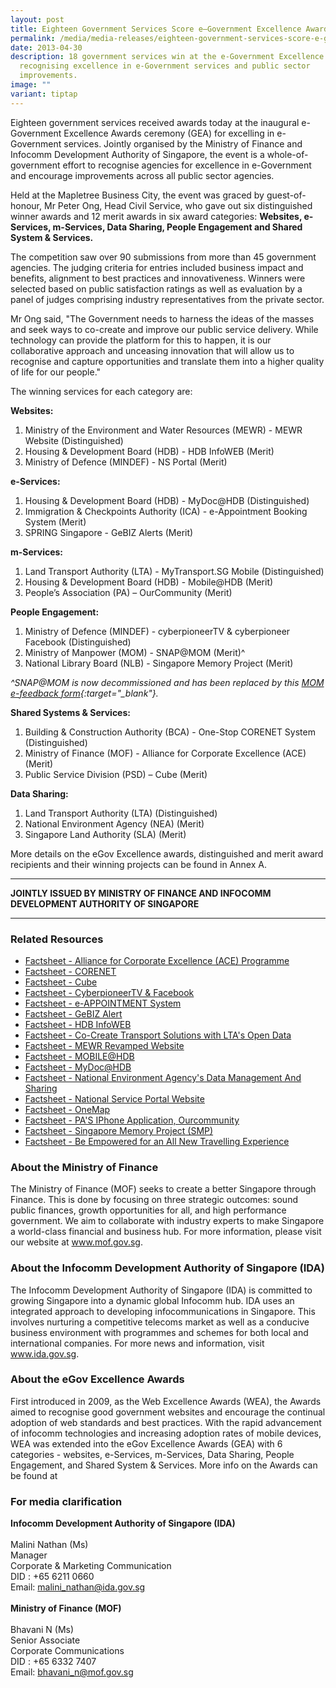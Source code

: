 ```yaml
---
layout: post
title: Eighteen Government Services Score e–Government Excellence Awards
permalink: /media/media-releases/eighteen-government-services-score-e-government-excellence-awards/
date: 2013-04-30
description: 18 government services win at the e-Government Excellence Awards,
  recognising excellence in e-Government services and public sector
  improvements.
image: ""
variant: tiptap
---
```

Eighteen government services received awards today at the inaugural e-Government Excellence Awards ceremony (GEA) for excelling in e-Government services. Jointly organised by the Ministry of Finance and Infocomm Development Authority of Singapore, the event is a whole-of-government effort to recognise agencies for excellence in e-Government and encourage improvements across all public sector agencies.

Held at the Mapletree Business City, the event was graced by guest-of-honour, Mr Peter Ong, Head Civil Service, who gave out six distinguished winner awards and 12 merit awards in six award categories: **Websites, e-Services, m-Services, Data Sharing, People Engagement and Shared System &amp; Services.**

The competition saw over 90 submissions from more than 45 government agencies. The judging criteria for entries included business impact and benefits, alignment to best practices and innovativeness. Winners were selected based on public satisfaction ratings as well as evaluation by a panel of judges comprising industry representatives from the private sector.

Mr Ong said, "The Government needs to harness the ideas of the masses and seek ways to co-create and improve our public service delivery. While technology can provide the platform for this to happen, it is our collaborative approach and unceasing innovation that will allow us to recognise and capture opportunities and translate them into a higher quality of life for our people."

The winning services for each category are:

**Websites:**
1. Ministry of the Environment and Water Resources (MEWR) - MEWR Website (Distinguished)
2. Housing &amp; Development Board (HDB) - HDB InfoWEB (Merit)
3. Ministry of Defence (MINDEF) - NS Portal (Merit)

**e-Services:**
1. Housing &amp; Development Board (HDB) - MyDoc@HDB  (Distinguished)
2. Immigration &amp; Checkpoints Authority (ICA) - e-Appointment Booking System (Merit)
3. SPRING Singapore - GeBIZ Alerts (Merit)

**m-Services:**
1. Land Transport Authority (LTA) - MyTransport.SG Mobile (Distinguished)
2. Housing &amp; Development Board (HDB) - Mobile@HDB (Merit)
3. People’s Association (PA) – OurCommunity (Merit)

**People Engagement:**
1. Ministry of Defence (MINDEF) - cyberpioneerTV &amp; cyberpioneer Facebook (Distinguished)
2. Ministry of Manpower (MOM) - SNAP@MOM (Merit)^
3. National Library Board (NLB) - Singapore Memory Project (Merit)

*^SNAP@MOM is now decommissioned and has been replaced by this [MOM e-feedback form](https://www.mom.gov.sg/report-wsh-issues){:target="_blank"}.*

**Shared Systems &amp; Services:**
1. Building &amp; Construction Authority (BCA) - One-Stop CORENET System (Distinguished)
2. Ministry of Finance (MOF) - Alliance for Corporate Excellence (ACE) (Merit)
3. Public Service Division (PSD) – Cube (Merit)

**Data Sharing:**
1. Land Transport Authority (LTA) (Distinguished)
2. National Environment Agency (NEA) (Merit)
3. Singapore Land Authority (SLA) (Merit)

More details on the eGov Excellence awards, distinguished and merit award recipients and their winning projects can be found in Annex A.

---

**JOINTLY ISSUED BY MINISTRY OF FINANCE AND INFOCOMM DEVELOPMENT AUTHORITY OF SINGAPORE**

---

### **Related Resources**
* [Factsheet - Alliance for Corporate Excellence (ACE) Programme](/files/media/media-releases/2013/04/factsheetACEpdf.pdf)
* [Factsheet - CORENET](/files/media/media-releases/2013/04/factsheetBCAsCORENETpdf.pdf)
* [Factsheet - Cube](/files/media/media-releases/2013/04/factsheetCubepdf.pdf)
* [Factsheet - CyberpioneerTV &amp; Facebook](/files/media/media-releases/2013/04/factsheetcyberpioneerTVpdf.pdf)
* [Factsheet - e-APPOINTMENT System](/files/media/media-releases/2013/04/factsheeteapppdf.pdf)
* [Factsheet - GeBIZ Alert](/files/media/media-releases/2013/04/factsheetGeBIZpdf.pdf)
* [Factsheet - HDB InfoWEB](/files/media/media-releases/2013/04/factsheetInfoWEBpdf.pdf)
* [Factsheet - Co-Create Transport Solutions with LTA's Open Data](/files/media/media-releases/2013/04/factsheetLTApdf.pdf)
* [Factsheet - MEWR Revamped Website](/files/media/media-releases/2013/04/factsheetMEWRpdf.pdf)
* [Factsheet - MOBILE@HDB](/files/media/media-releases/2013/04/factsheetmobilehdbpdf.pdf)
* [Factsheet - MyDoc@HDB](/files/media/media-releases/2013/04/factsheetMyDocHDBpdf.pdf)
* [Factsheet - National Environment Agency's Data Management And Sharing](/files/media/media-releases/2013/04/factsheetNEApdf.pdf)
* [Factsheet - National Service Portal Website](/files/media/media-releases/2013/04/factsheetNSPortalpdf.pdf)
* [Factsheet - OneMap](/files/media/media-releases/2013/04/factsheetOneMappdf.pdf)
* [Factsheet - PA'S IPhone Application, Ourcommunity](/files/media/media-releases/2013/04/factsheetPAiPhoneApppdf.pdf)
* [Factsheet - Singapore Memory Project (SMP)](/files/media/media-releases/2013/04/factsheetsmppdf.pdf)
* [Factsheet - Be Empowered for an All New Travelling Experience](/files/media/media-releases/2013/04/factsheettravelexppdf.pdf)

### **About the Ministry of Finance**
The Ministry of Finance (MOF) seeks to create a better Singapore through Finance. This is done by focusing on three strategic outcomes: sound public finances, growth opportunities for all, and high performance government. We aim to collaborate with industry experts to make Singapore a world-class financial and business hub. For more information, please visit our website at www.mof.gov.sg.

### **About the Infocomm Development Authority of Singapore (IDA)**
The Infocomm Development Authority of Singapore (IDA) is committed to growing Singapore into a dynamic global Infocomm hub. IDA uses an integrated approach to developing infocommunications in Singapore. This involves nurturing a competitive telecoms market as well as a conducive business environment with programmes and schemes for both local and international companies. For more news and information, visit www.ida.gov.sg.

### **About the eGov Excellence Awards**
First introduced in 2009, as the Web Excellence Awards (WEA), the Awards aimed to recognise good government websites and encourage the continual adoption of web standards and best practices. With the rapid advancement of infocomm technologies and increasing adoption rates of mobile devices, WEA was extended into the eGov Excellence Awards (GEA) with 6 categories - websites, e-Services, m-Services, Data Sharing, People Engagement, and Shared System &amp; Services. More info on the Awards can be found at 

### **For media clarification**
**Infocomm Development Authority of Singapore (IDA)**
<br>
<br>Malini Nathan (Ms)
<br>Manager
<br>Corporate &amp; Marketing Communication
<br>DID : +65 6211 0660
<br>Email: malini_nathan@ida.gov.sg
<br>
<br>**Ministry of Finance (MOF)**
<br>
<br>Bhavani N (Ms)
<br>Senior Associate
<br>Corporate Communications 
<br>DID : +65 6332 7407
<br>Email: bhavani_n@mof.gov.sg